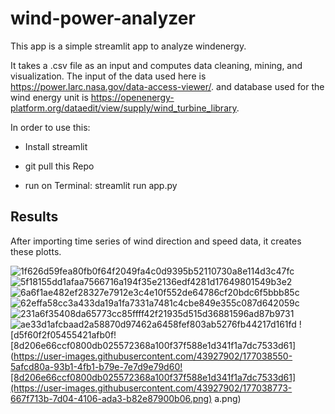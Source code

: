 # wind-power-analyzer
This app is a simple streamlit app to analyze windenergy.

It takes a .csv file as an input and computes data cleaning, mining, and visualization.
The input of the data used here is https://power.larc.nasa.gov/data-access-viewer/.
and database used for the wind energy unit is https://openenergy-platform.org/dataedit/view/supply/wind_turbine_library.

In order to use this:

* Install streamlit 

* git pull this Repo

* run on Terminal: streamlit run app.py

## Results
After importing time series of wind direction and speed data, it creates these plotts.

![1f626d59fea80fb0f64f2049fa4c0d9395b52110730a8e114d3c47fc](https://user-images.githubusercontent.com/43927902/175044523-d187a87f-ce6f-4e3d-ace9-065863664cbb.png)
![5f18155dd1afaa7566716a194f35e2136edf4281d17649801549b3e2](https://user-images.githubusercontent.com/43927902/175044537-811b27c3-af91-4fe9-84e3-7293933b709d.png)
![6a6f1ae482ef28327e7912e3c4e10f552de64786cf20bdc6f5bbb85c](https://user-images.githubusercontent.com/43927902/175044548-3cb9be8b-cf7f-4aba-a8f8-5765ddcab02a.png)
![62effa58cc3a433da19a1fa7331a7481c4cbe849e355c087d642059c](https://user-images.githubusercontent.com/43927902/175044554-f59072b7-f89d-4640-8cf8-f6bb432b77c5.png)
![231a6f35408da65773cc85ffff42f21935d515d36881596ad87b9731](https://user-images.githubusercontent.com/43927902/175044561-70e5659a-3dcf-4b15-b564-0b7927297423.png)
![ae33d1afcbaad2a58870d97462a6458fef803ab5276fb44217d161fd](https://user-images.githubusercontent.com/43927902/175044563-05d8a3e9-2565-435a-bc80-b20f0d0ad67f.png)
![d5f60f2f05455421afb0f![8d206e66ccf0800db025572368a100f37f588e1d341f1a7dc7533d61](https://user-images.githubusercontent.com/43927902/177038550-5afcd80a-93b1-4fb1-b79e-7e7d9e79d60![8d206e66ccf0800db025572368a100f37f588e1d341f1a7dc7533d61](https://user-images.githubusercontent.com/43927902/177038773-667f713b-7d04-4106-ada3-b82e87900b06.png)
a.png)

